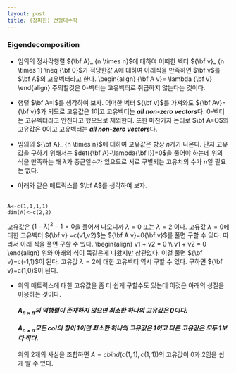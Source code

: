 ```yaml
---
layout: post 
title: (창피한) 선형대수학
---
```


### Eigendecomposition
- 임의의 정사각행렬 ${\bf A}_ {n \times n}$에 대하여 어떠한 벡터 ${\bf v}_ {n \times 1} \neq {\bf 0}$가 적당한값 $\lambda$에 대하여 아래식을 만족하면 $\bf v$를 $\bf A$의 고유벡터라고 한다. 
\begin{align}
{\bf A v}= \lambda {\bf v}
\end{align}
주의할것은 $0$-벡터는 고유벡터로 취급하지 않는다는 것이다. 

- 행렬 $\bf A=I$를 생각하여 보자. 어떠한 벡터 ${\bf v}$를 가져와도 ${\bf Av}={\bf v}$가 되므로 고유값은 $1$이고 고유벡터는 ***all non-zero vectors***다. $0$-벡터는 고유벡터라고 안친다고 했으므로 제외한다. 또한 마찬가지 논리로 $\bf A=O$의 고유값은 $0$이고 고유벡터는 ***all non-zero vectors***다. 

- 임의의 ${\bf A}_ {n \times n}$에 대하여 고유값은 항상 $n$개가 나온다. 단지 고유값을 구하기 위해서는 $det({\bf A}-\lambda{\bf I})=0$을 풀어야 하는데 위의 식을 만족하는 해 $\lambda$가 중근일수가 있으므로 서로 구별되는 고유치의 수가 $n$일 필요는 없다.  

- 아래와 같은 매트릭스를 $\bf A$를 생각하여 보자. <br/><br/>
```
A<-c(1,1,1,1)
dim(A)<-c(2,2)
```
고유값은 $(1-\lambda)^2-1=0$을 풀어서 나오니까 $\lambda=0$ 또는 $\lambda=2$ 이다. 고유값 $\lambda=0$에 대한 고유벡터 ${\bf v} =c(v1,v2)$는 ${\bf A v}=0{\bf v}$를 풀면 구할 수 있다. 따라서 아래 식을 풀면 구할 수 있다. 
\begin{align}
v1 + v2 = 0  \\\\ 
v1 + v2 = 0 
\end{align}
위와 아래의 식이 똑같은게 나왔지만 상관없다. 이걸 풀면 ${\bf v}=c(-1,1)$이 된다. 고유값 $\lambda=2$에 대한 고유벡터 역시 구할 수 있다. 구하면 ${\bf v}=c(1,0)$이 된다. 

- 위의 매트릭스에 대한 고유값을 좀 더 쉽게 구할수도 있는데 이것은 아래의 성질을 이용하는 것이다. <br/><br/>
***$A_{n \times n}$의 역행렬이 존재하지 않으면 최소한 하나의 고유값은 $0$이다.*** <br/><br/>
***$A_{n \times n}$모든 col의 합이 $1$이면 최소한 하나의 고유값은 $1$이고 다른 고유값은 모두 $1$보다 작다.*** <br/><br/>
위의 2개의 사실을 조합하면 $A=cbind(c(1,1),c(1,1))$의 고유값이 0과 2임을 쉽게 알 수 있다. 

